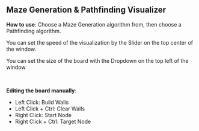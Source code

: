 <h2><strong>Maze Generation &amp; Pathfinding Visualizer</strong></h2>
<p><strong>How to use</strong>: Choose a&nbsp;Maze Generation algorithm from, then choose a Pathfinding algorithm.</p>
<p>You can set the speed of the visualization by the Slider on the top center of the window.</p>
<p>You can set the size of the board with the Dropdown on the top left of the window</p>
<p>&nbsp;</p>
<p><strong>Editing the board manually</strong>:&nbsp;</p>
<ul>
<li>Left Click: Build Walls</li>
<li>Left Click + Ctrl: Clear Walls</li>
<li>Right Click: Start Node</li>
<li>Right Click + Ctrl: Target Node</li>
</ul>
<p>&nbsp;</p>
